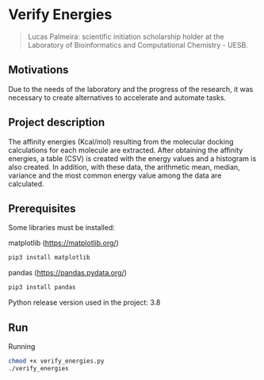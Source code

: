 # Verify Energies

> Lucas Palmeira: scientific initiation scholarship holder at the Laboratory of Bioinformatics and Computational Chemistry - UESB.

## Motivations

Due to the needs of the laboratory and the progress of the research, it was necessary to create alternatives to accelerate and automate tasks.

## Project description

The affinity energies (Kcal/mol) resulting from the molecular docking calculations for each molecule are extracted. After obtaining the affinity energies, a table (CSV) is created with the energy values and a histogram is also created. In addition, with these data, the arithmetic mean, median, variance and the most common energy value among the data are calculated.


## Prerequisites

Some libraries must be installed:

matplotlib (https://matplotlib.org/)

```bash
pip3 install matplotlib
```

pandas (https://pandas.pydata.org/)

```bash
pip3 install pandas
```

Python release version used in the project: 3.8

## Run

Running

```bash
chmod +x verify_energies.py
./verify_energies
```



